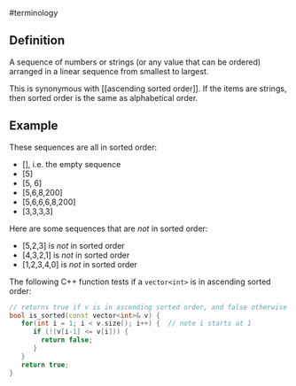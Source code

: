 #terminology

## Definition
A sequence of numbers or strings (or any value that can be ordered) arranged in a linear sequence from smallest to largest.

This is synonymous with [[ascending sorted order]]. If the items are strings, then sorted order is the same as alphabetical order. 

## Example
These sequences are all in sorted order:
- [], i.e. the empty sequence
- [5]
- [5, 6]
- [5,6,8,200]
- [5,6,6,6,8,200]
- [3,3,3,3]

Here are some sequences that are *not* in sorted order:
- [5,2,3] is *not* in sorted order
- [4,3,2,1] is *not* in sorted order
- [1,2,3,4,0] is *not* in sorted order

The following C++ function tests if a `vector<int>` is in ascending sorted order:

```cpp
// returns true if v is in ascending sorted order, and false otherwise
bool is_sorted(const vector<int>& v) {
   for(int i = 1; i < v.size(); i++) {  // note i starts at 1
      if (!(v[i-1] <= v[i])) {
        return false;
      }
   }
   return true;
}